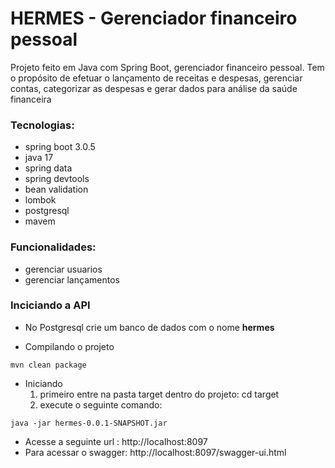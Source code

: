 # HERMES - Gerenciador financeiro pessoal
Projeto feito em Java com Spring Boot, gerenciador financeiro pessoal. Tem o propósito de efetuar o lançamento de 
receitas e despesas, gerenciar contas, categorizar as despesas e gerar dados para análise da saúde financeira


### Tecnologias:

* spring boot 3.0.5
* java 17
* spring data
* spring devtools
* bean validation
* lombok
* postgresql
* mavem

### Funcionalidades:

* gerenciar usuarios
* gerenciar lançamentos


### Inciciando a API

* No Postgresql crie um banco de dados com o nome **hermes**

* Compilando o projeto
```shell script
mvn clean package
```

* Iniciando
  1. primeiro entre na pasta target dentro do projeto: cd target
  2. execute o seguinte comando: 
```shell script
java -jar hermes-0.0.1-SNAPSHOT.jar
```
* Acesse a seguinte url : http://localhost:8097
* Para acessar o swagger: http://localhost:8097/swagger-ui.html
